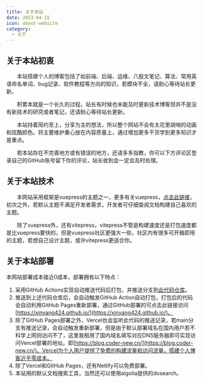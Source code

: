 ```yaml
---
title: 关于本站
date: 2023-04-15
icon: about-website
category:
  - 关于
---
```


## 关于本站初衷

&emsp;&emsp;本站搭建个人的博客包括了如前端、后端、运维、八股文笔记、算法、常用英语命名单词、bug记录、软件教程等方向的知识，若模块不全，请耐心等待站长更新。

&emsp;&emsp;积累本就是一个长久的过程，站长有时候也未能及时更新技术博客但并不是没有新技术的研究或者笔记，还请耐心等待站长更新。

&emsp;&emsp;本站持着简约至上，分享为主的想法，所以整个网站不会有太花里胡哨的动画和炫酷颜色。将主要维护重心放在内容质量上，通过增加更多干货学到更多知识才是重点。

&emsp;&emsp;若本站存在不完善地方或有错误的地方，还请多多指教，你可以下方评论区登录自己的GitHub账号留下你的评论，站长收到会一定会及时处理。



## 关于本站技术

&emsp;&emsp;本网站采用框架是vuepress的主题之一，更多有关vuepress，[点击此链接](https://vuepress.github.io/zh/)，初次之外，若默认主题不满足开发者需求，开发者可仔细查阅文档构建自己喜欢的主题。

&emsp;&emsp;除了vuepress外，还有vitepress，vitepress不管是构建速度还是打包速度都是比vuepress要快的，但是vuepress社区更强大一些，社区内有很多可开箱即用的主题，若想自己设计主题，或许vitepress更适合你。

## 关于本站部署

本网站部署成本接近0成本，部署拥有以下特点：
1. 采用GitHub Actions实现自动推送代码后打包，并推送分支到[此代码仓库](https://github.com/xinyang424/xinyang424.github.io)。
2. 推送到上述代码仓库后，会自动触发GitHub Action自动打包，打包后的代码会自动利用GitHub Pages重新部署，通过GitHub部署的可点击此链接访问[https://xinyang424.github.io/](https://xinyang424.github.io/)。
3. 除了GitHub Pages部署之外，Vercel也会监听此代码的推送记录，若main分支有推送记录，会自动触发重新部署，但是由于默认部署域名在国内用户若不科学上网则访问不了，这里我租用了国内域名填写对应DNS服务器即可实现访问Vercel部署的地址。即[https://blog.coder-new.cn/](https://blog.coder-new.cn/)。Vercel为个人用户提供了免费的构建流量和访问流量，搭建个人博客近乎零成本。
4. 除了Vercel和GitHub Pages，还有Netlify可以免费部署。
5. 本站用的默认文档搜索工具，当然还可以使用algolia提供的dosearch。




